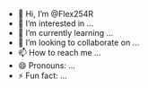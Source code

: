 - 👋 Hi, I’m @Flex254R
- 👀 I’m interested in ...
- 🌱 I’m currently learning ...
- 💞️ I’m looking to collaborate on ...
- 📫 How to reach me ...
- 😄 Pronouns: ...
- ⚡ Fun fact: ...

<!---
Flex254R/Flex254R is a ✨ special ✨ repository because its `README.md` (this file) appears on your GitHub profile.
You can click the Preview link to take a look at your changes.
--->
